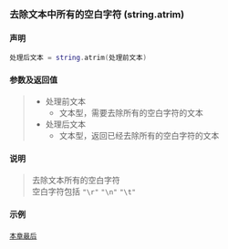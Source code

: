 ### 去除文本中所有的空白字符 \(**string\.atrim**\)


#### 声明
```lua
处理后文本 = string.atrim(处理前文本)
```


#### 参数及返回值
> - 处理前文本
>   - 文本型，需要去除所有的空白字符的文本
> - 处理后文本
>   - 文本型，返回已经去除所有的空白字符的文本


#### 说明
> 去除文本所有的空白字符  
> 空白字符包括 `"\r"` `"\n"` `"\t"`  


#### 示例  
[`本章最后`](/Handbook/ext-string/samples.md)  

